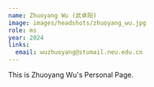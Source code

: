 ```yaml
---
name: Zhuoyang Wu (武卓阳)
image: images/headshots/zhuoyang_wu.jpg
role: ms
year: 2024
links:
  email: wuzhuoyang@stumail.neu.edu.cn
---
```


This is Zhuoyang Wu's Personal Page.